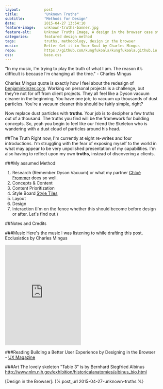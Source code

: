 ```yaml
---
layout:           post
title:            "Unknown Truths"
subtitle:         "Methods for Design"
date:             2015-04-27 13:54:10
feature-image:    unknown-truths-banner.jpg
feature-alt:      Unknown Truths Image, A design in the browser case study
categories:       featured design method
tags:             truths, methodology, design in the browser
music:            Better Get it in Your Soul by Charles Mingus
repo:             https://github.com/kungfukoala/kungfukoala.github.io
css:              base.css
---
```


<div class="introduction">
  "In my music, I’m trying to play the truth of what I am. The reason it’s difficult is because I’m changing all the time." - Charles Mingus
</div>

Charles Mingus quote is exactly how I feel about the redesign of [benjaminkinzer.com]. Working on personal projects is a challenge, but they're not for off from client projects. They all feel like a Dyson vacuum cleaner in the beginning. You have one job; to vacuum up thousands of dust particles. You're a vacuum cleaner this should be fairly simple, right? 

Now replace dust particles with **truths**. Your job is to decipher a few truths out of a thousand. The truths you find will be the framework for building concepts. So, yeah you begin to feel like our friend the Skeleton who is wandering with a dust cloud of particles around his head.

##The Truth
Right now, I'm currently at eight re-writes and four introductions. I'm struggling with the fear of exposing myself to the world in what may appear to be very unpolished presentation of my capabilities. I'm also having to reflect upon my own **truths**, instead of discovering a clients.

###My assumed Method

1. Research (Remember Dyson Vacuum) or what my partner [Chloé Frommer] does so well.
2. Concepts & Content
3. Content Prioritization
4. Style Board [Style Tiles](http://styletil.es/)
5. Layout
6. Design
7. Interaction (I'm on the fence whether this should become before design or after. Let's find out.)

##Notes and Credits

###Music
Here's the music I was listening to while drafting this post. Ecclusiatics by Charles Mingus

<iframe src="https://embed.spotify.com/?uri=spotify%3Atrack%3A4KdRJgNreqwedBQPuQkycb" width="250" height="330" frameborder="0" allowtransparency="true"></iframe>

###Reading
Building a Better User Experience by Designing in the Browser - [UX Magazine](http://uxmag.com/articles/building-a-better-user-experience-by-designing-in-the-browser)

###Art
The lovely skeleton "Table 3" is by Bernhard Siegfried Albinus http://www.nlm.nih.gov/exhibition/historicalanatomies/albinus_bio.html

[Chloé Frommer]: http://chloefrommer.com
[benjaminkinzer.com]: http://benjaminkinzer.com
[Design in the Browser]: {% post_url 2015-04-27-unknown-truths %}